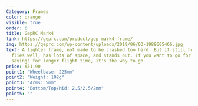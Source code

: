 ```yaml
---
Category: Frames
color: orange
visible: true
order: 6
title: GepRC Mark4
link: https://geprc.com/product/gep-mark4-frame/
img: https://geprc.com/wp-content/uploads/2019/06/03-1989605466.jpg
text: A lighter frame, not made to be crashed too hard. But it still holds up,
  flies well, has lots of space, and stands out. If you want to go for weight
  savings for longer flight time, it's the way to go
price: $51.90
point1: "Wheelbase: 225mm"
point2: "Weight: 102g"
point3: "Arms: 5mm"
point4: "Bottom/Top/Mid: 2.5/2.5/2mm"
point5: ""
---
```

